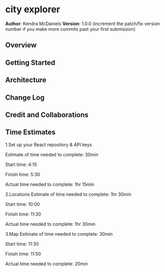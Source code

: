 # city explorer

**Author**: Kendra McDaniels
**Version**: 1.0.0 (increment the patch/fix version number if you make more commits past your first submission)

## Overview
<!-- Provide a high level overview of what this application is and why you are building it, beyond the fact that it's an assignment for this class. (i.e. What's your problem domain?) -->

## Getting Started
<!-- What are the steps that a user must take in order to build this app on their own machine and get it running? -->

## Architecture
<!-- Provide a detailed description of the application design. What technologies (languages, libraries, etc) you're using, and any other relevant design information. -->

## Change Log
<!-- Use this area to document the iterative changes made to your application as each feature is successfully implemented. Use time stamps. Here's an example:

01-01-2001 4:59pm - Application now has a fully-functional express server, with a GET route for the location resource. -->

## Credit and Collaborations

## Time Estimates

1.Set up your React repository & API keys

Estimate of time needed to complete: 30min

Start time: 4:15

Finish time: 5:30

Actual time needed to complete: 1hr 15min

2.Locations
Estimate of time needed to complete: 1hr 30min

Start time: 10:00

Finish time: 11:30

Actual time needed to complete: 1hr 30min

3.Map
Estimate of time needed to complete: 30min

Start time: 11:30

Finish time: 11:50

Actual time needed to complete: 20min